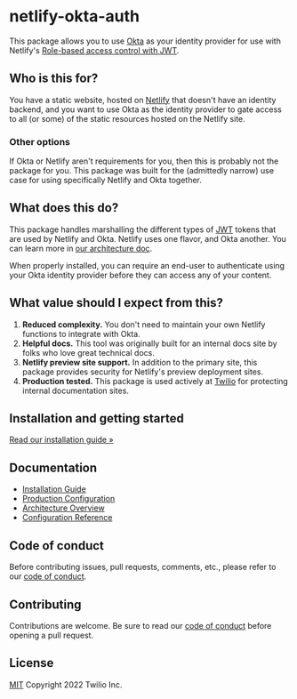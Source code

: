 # netlify-okta-auth

This package allows you to use [Okta](https://www.okta.com/) as your identity provider for use with Netlify's [Role-based access control with JWT](https://docs.netlify.com/visitor-access/role-based-access-control/).

## Who is this for?

You have a static website, hosted on [Netlify](https://www.netlify.com/) that doesn't have an identity backend, and you want to use Okta as the identity provider to gate access to all (or some) of the static resources hosted on the Netlify site.

### Other options

If Okta or Netlify aren't requirements for you, then this is probably not the package for you. This package was built for the (admittedly narrow) use case for using specifically Netlify and Okta together.

## What does this do?

This package handles marshalling the different types of [JWT](https://jwt.io) tokens that are used by Netlify and Okta. Netlify uses one flavor, and Okta another. You can learn more in [our architecture doc](./docs/architecture.md).

When properly installed, you can require an end-user to authenticate using your Okta identity provider before they can access any of your content.

## What value should I expect from this?

1. **Reduced complexity.** You don't need to maintain your own Netlify functions to integrate with Okta.
1. **Helpful docs.** This tool was originally built for an internal docs site by folks who love great technical docs.
1. **Netlify preview site support.** In addition to the primary site, this package provides security for Netlify's preview deployment sites.
1. **Production tested.** This package is used actively at [Twilio](https://www.twilio.com) for protecting internal documentation sites.

## Installation and getting started

[Read our installation guide »](./docs/installation.md)

## Documentation

- [Installation Guide](./docs/installation.md)
- [Production Configuration](docs/production.md)
- [Architecture Overview](./docs/architecture.md)
- [Configuration Reference](./docs/reference.md)

## Code of conduct

Before contributing issues, pull requests, comments, etc., please refer to our [code of conduct](CODE_OF_CODUCT.md).

## Contributing

Contributions are welcome. Be sure to read our [code of conduct](CODE_OF_CODUCT.md) before opening a pull request.

## License

[MIT](LICENSE)
Copyright 2022 Twilio Inc.
